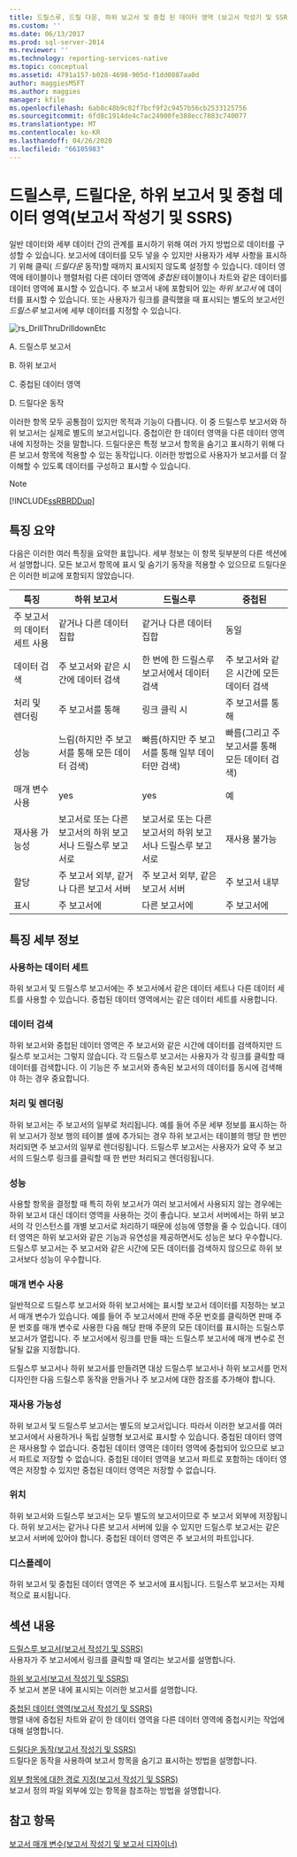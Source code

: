 ```yaml
---
title: 드릴스루, 드릴 다운, 하위 보고서 및 중첩 된 데이터 영역 (보고서 작성기 및 SSRS) | Microsoft Docs
ms.custom: ''
ms.date: 06/13/2017
ms.prod: sql-server-2014
ms.reviewer: ''
ms.technology: reporting-services-native
ms.topic: conceptual
ms.assetid: 4791a157-b028-4698-905d-f1dd0887aa0d
author: maggiesMSFT
ms.author: maggies
manager: kfile
ms.openlocfilehash: 6ab8c48b9c02f7bcf9f2c9457b56cb2533125756
ms.sourcegitcommit: 6fd8c1914de4c7ac24900fe388ecc7883c740077
ms.translationtype: MT
ms.contentlocale: ko-KR
ms.lasthandoff: 04/26/2020
ms.locfileid: "66105983"
---
```

# <a name="drillthrough-drilldown-subreports-and-nested-data-regions-report-builder-and-ssrs"></a>드릴스루, 드릴다운, 하위 보고서 및 중첩 데이터 영역(보고서 작성기 및 SSRS)
  일반 데이터와 세부 데이터 간의 관계를 표시하기 위해 여러 가지 방법으로 데이터를 구성할 수 있습니다.  보고서에 데이터를 모두 넣을 수 있지만 사용자가 세부 사항을 표시하기 위해 클릭( *드릴다운* 동작)할 때까지 표시되지 않도록 설정할 수 있습니다. 데이터 영역에 테이블이나 행렬처럼 다른 데이터 영역에 *중첩된* 테이블이나 차트와 같은 데이터를 데이터 영역에 표시할 수 있습니다. 주 보고서 내에 포함되어 있는 *하위 보고서* 에 데이터를 표시할 수 있습니다. 또는 사용자가 링크를 클릭했을 때 표시되는 별도의 보고서인 *드릴스루* 보고서에 세부 데이터를 지정할 수 있습니다.  
  
 ![rs_DrillThruDrilldownEtc](../media/rs-drillthrudrilldownetc.gif "rs_DrillThruDrilldownEtc")  
  
 A. 드릴스루 보고서  
  
 B. 하위 보고서  
  
 C. 중첩된 데이터 영역  
  
 D. 드릴다운 동작  
  
 이러한 항목 모두 공통점이 있지만 목적과 기능이 다릅니다. 이 중 드릴스루 보고서와 하위 보고서는 실제로 별도의 보고서입니다. 중첩이란 한 데이터 영역을 다른 데이터 영역 내에 지정하는 것을 말합니다. 드릴다운은 특정 보고서 항목을 숨기고 표시하기 위해 다른 보고서 항목에 적용할 수 있는 동작입니다. 이러한 방법으로 사용자가 보고서를 더 잘 이해할 수 있도록 데이터를 구성하고 표시할 수 있습니다.  
  
> [!NOTE]  
>  [!INCLUDE[ssRBRDDup](../../includes/ssrbrddup-md.md)]  
  
##  <a name="summary-of-characteristics"></a><a name="SummaryCharacteristics"></a> 특징 요약  
 다음은 이러한 여러 특징을 요약한 표입니다. 세부 정보는 이 항목 뒷부분의 다른 섹션에서 설명합니다. 모든 보고서 항목에 표시 및 숨기기 동작을 적용할 수 있으므로 드릴다운은 이러한 비교에 포함되지 않았습니다.  
  
|특징|하위 보고서|드릴스루|중첩된|  
|-----------|---------------|------------------|------------|  
|주 보고서의 데이터 세트 사용|같거나 다른 데이터 집합|같거나 다른 데이터 집합|동일|  
|데이터 검색|주 보고서와 같은 시간에 데이터 검색|한 번에 한 드릴스루 보고서에서 데이터 검색|주 보고서와 같은 시간에 모든 데이터 검색|  
|처리 및 렌더링|주 보고서를 통해|링크 클릭 시|주 보고서를 통해|  
|성능|느림(하지만 주 보고서를 통해 모든 데이터 검색)|빠름(하지만 주 보고서를 통해 일부 데이터만 검색)|빠름(그리고 주 보고서를 통해 모든 데이터 검색)|  
|매개 변수 사용|yes|yes|예|  
|재사용 가능성|보고서로 또는 다른 보고서의 하위 보고서나 드릴스루 보고서로|보고서로 또는 다른 보고서의 하위 보고서나 드릴스루 보고서로|재사용 불가능|  
|할당|주 보고서 외부, 같거나 다른 보고서 서버|주 보고서 외부, 같은 보고서 서버|주 보고서 내부|  
|표시|주 보고서에|다른 보고서에|주 보고서에|  
  

  
##  <a name="details-of-characteristics"></a><a name="Details"></a> 특징 세부 정보  
  
###  <a name="datasets-they-use"></a><a name="Datasets"></a> 사용하는 데이터 세트  
 하위 보고서 및 드릴스루 보고서에는 주 보고서에서 같은 데이터 세트나 다른 데이터 세트를 사용할 수 있습니다. 중첩된 데이터 영역에서는 같은 데이터 세트를 사용합니다.  
  
###  <a name="retrieving-data"></a><a name="RetrieveData"></a> 데이터 검색  
 하위 보고서와 중첩된 데이터 영역은 주 보고서와 같은 시간에 데이터를 검색하지만 드릴스루 보고서는 그렇지 않습니다. 각 드릴스루 보고서는 사용자가 각 링크를 클릭할 때 데이터를 검색합니다. 이 기능은 주 보고서와 종속된 보고서의 데이터를 동시에 검색해야 하는 경우 중요합니다.  
  
###  <a name="processing-and-rendering"></a><a name="ProcessRender"></a> 처리 및 렌더링  
 하위 보고서는 주 보고서의 일부로 처리됩니다. 예를 들어 주문 세부 정보를 표시하는 하위 보고서가 정보 행의 테이블 셀에 추가되는 경우 하위 보고서는 테이블의 행당 한 번만 처리되면 주 보고서의 일부로 렌더링됩니다. 드릴스루 보고서는 사용자가 요약 주 보고서의 드릴스루 링크를 클릭할 때 한 번만 처리되고 렌더링됩니다.  
  
###  <a name="performance"></a><a name="Performance"></a> 성능  
 사용할 항목을 결정할 때 특히 하위 보고서가 여러 보고서에서 사용되지 않는 경우에는 하위 보고서 대신 데이터 영역을 사용하는 것이 좋습니다. 보고서 서버에서는 하위 보고서의 각 인스턴스를 개별 보고서로 처리하기 때문에 성능에 영향을 줄 수 있습니다. 데이터 영역은 하위 보고서와 같은 기능과 유연성을 제공하면서도 성능은 보다 우수합니다. 드릴스루 보고서는 주 보고서와 같은 시간에 모든 데이터를 검색하지 않으므로 하위 보고서보다 성능이 우수합니다.  
  
###  <a name="use-of-parameters"></a><a name="Parameters"></a> 매개 변수 사용  
 일반적으로 드릴스루 보고서와 하위 보고서에는 표시할 보고서 데이터를 지정하는 보고서 매개 변수가 있습니다. 예를 들어 주 보고서에서 판매 주문 번호를 클릭하면 판매 주문 번호를 매개 변수로 사용한 다음 해당 판매 주문의 모든 데이터를 표시하는 드릴스루 보고서가 열립니다. 주 보고서에서 링크를 만들 때는 드릴스루 보고서에 매개 변수로 전달될 값을 지정합니다.  
  
 드릴스루 보고서나 하위 보고서를 만들려면 대상 드릴스루 보고서나 하위 보고서를 먼저 디자인한 다음 드릴스루 동작을 만들거나 주 보고서에 대한 참조를 추가해야 합니다.  
  
###  <a name="reusability"></a><a name="Reusability"></a> 재사용 가능성  
 하위 보고서 및 드릴스루 보고서는 별도의 보고서입니다. 따라서 이러한 보고서를 여러 보고서에서 사용하거나 독립 실행형 보고서로 표시할 수 있습니다. 중첩된 데이터 영역은 재사용할 수 없습니다. 중첩된 데이터 영역은 데이터 영역에 중첩되어 있으므로 보고서 파트로 저장할 수 없습니다. 중첩된 데이터 영역을 보고서 파트로 포함하는 데이터 영역은 저장할 수 있지만 중첩된 데이터 영역은 저장할 수 없습니다.  
  
###  <a name="location"></a><a name="Location"></a> 위치  
 하위 보고서와 드릴스루 보고서는 모두 별도의 보고서이므로 주 보고서 외부에 저장됩니다. 하위 보고서는 같거나 다른 보고서 서버에 있을 수 있지만 드릴스루 보고서는 같은 보고서 서버에 있어야 합니다. 중첩된 데이터 영역은 주 보고서의 파트입니다.  
  
###  <a name="display"></a><a name="Display"></a> 디스플레이  
 하위 보고서 및 중첩된 데이터 영역은 주 보고서에 표시됩니다. 드릴스루 보고서는 자체적으로 표시됩니다.  
  

  
##  <a name="in-this-section"></a><a name="InThisSection"></a> 섹션 내용  
 [드릴스루 보고서&#40;보고서 작성기 및 SSRS&#41;](drillthrough-reports-report-builder-and-ssrs.md)  
 사용자가 주 보고서에서 링크를 클릭할 때 열리는 보고서를 설명합니다.  
  
 [하위 보고서&#40;보고서 작성기 및 SSRS&#41;](subreports-report-builder-and-ssrs.md)  
 주 보고서 본문 내에 표시되는 이러한 보고서를 설명합니다.  
  
 [중첩된 데이터 영역&#40;보고서 작성기 및 SSRS&#41;](nested-data-regions-report-builder-and-ssrs.md)  
 행렬 내에 중첩된 차트와 같이 한 데이터 영역을 다른 데이터 영역에 중첩시키는 작업에 대해 설명합니다.  
  
 [드릴다운 동작&#40;보고서 작성기 및 SSRS&#41;](drilldown-action-report-builder-and-ssrs.md)  
 드릴다운 동작을 사용하여 보고서 항목을 숨기고 표시하는 방법을 설명합니다.  
  
 [외부 항목에 대한 경로 지정&#40;보고서 작성기 및 SSRS&#41;](specifying-paths-to-external-items-report-builder-and-ssrs.md)  
 보고서 정의 파일 외부에 있는 항목을 참조하는 방법을 설명합니다.  
  
## <a name="see-also"></a>참고 항목  
 [보고서 매개 변수&#40;보고서 작성기 및 보고서 디자이너&#41;](report-parameters-report-builder-and-report-designer.md)  
  
  
